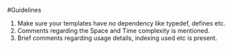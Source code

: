 #Guidelines

1. Make sure your templates have no dependency like typedef, defines etc.
2. Comments regarding the Space and Time complexity is mentioned.
3. Brief comments regarding usage details, indexing used etc is present.